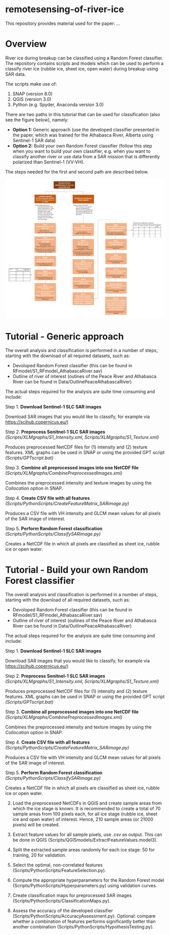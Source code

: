 # remotesensing-of-river-ice

This repository provides material used for the paper: <add a link here> ...

Overview
========

River ice during breakup can be classified using a Random Forest classifier. The repository contains scripts and models which can be used to perform a classify river ice (rubble ice, sheet ice, open water) during breakup using SAR data.

The scripts make use of:
  1) SNAP (version 8.0)
  2) QGIS (version 3.0)
  3) Python (e.g. Spyder, Anaconda version 3.0)

There are two paths in this tutorial that can be used for classification (also see the figure below), namely:
- **Option 1:** Generic approach (use the developed classifier presented in the paper, which was trained for the Athabasca River, Alberta using Sentinel-1 SAR data)
- **Option 2:** Build your own Random Forest classifier (follow this step when you want to build your own classifier, e.g. when you want to classify another river or use data from a SAR mission that is differently polarized than Sentinel-1 (VV-VH). 

The steps needed for the first and second path are described below.

![alt text](https://github.com/SdeRodaHusman/remotesensing-of-river-ice/blob/main/Figures/Roadmap_RFmodel.jpg?raw=true)


Tutorial - Generic approach
========

The overall analysis and classification is performed in a number of steps, starting with the download of all required datasets, such as:

* Devoloped Random Forest classifier (this can be found in RFmodel/S1_RFmodel_AthabascaRiver.sav)
* Outline of river of interest (outines of the Peace River and Athabasca River can be found in Data/OutlinePeaceAthabascaRiver)

The actual steps required for the analysis are quite time consuming and include:

Step 1. **Download Sentinel-1 SLC SAR images**

Download SAR images that you would like to classify, for example via https://scihub.copernicus.eu/)

Step 2. **Preprocess Senitnel-1 SLC SAR images** *(Scripts/XLMgraphs/S1_Intensity.xml, Scripts/XLMgraphs/S1_Texture.xml)*

Produces preprocessed NetCDF files for (1) intensity and (2) texture features. XML graphs can be used in SNAP or using the provided GPT script *(Scripts/GPTscript.bat)*

Step 3. **Combine all preprocessed images into one NetCDF file** *(Scripts/XLMgraphs/CombinePreprocessedImages.xml)*

Combines the preprocessed intensity and texture images by using the *Collocation* option in SNAP. 

Step 4. **Create CSV file with all features** *(Scripts/PythonScripts/CreateFeatureMatrix_SARimage.py)*

Produces a CSV file with VH intensity and GLCM mean values for all pixels of the SAR image of interest.

Step 5. **Perform Random Forest classification** *(Scripts/PythonScripts/ClassifySARimage.py)* 

Creates a NetCDF file in which all pixels are classified as sheet ice, rubble ice or open water. 



Tutorial - Build your own Random Forest classifier
========

The overall analysis and classification is performed in a number of steps, starting with the download of all required datasets, such as:

* Devoloped Random Forest classifier (this can be found in RFmodel/S1_RFmodel_AthabascaRiver.sav)
* Outline of river of interest (outines of the Peace River and Athabasca River can be found in Data/OutlinePeaceAthabascaRiver)

The actual steps required for the analysis are quite time consuming and include:

Step 1. **Download Sentinel-1 SLC SAR images**

Download SAR images that you would like to classify, for example via https://scihub.copernicus.eu/)

Step 2. **Preprocess Senitnel-1 SLC SAR images** *(Scripts/XLMgraphs/S1_Intensity.xml, Scripts/XLMgraphs/S1_Texture.xml)*

Produces preprocessed NetCDF files for (1) intensity and (2) texture features. XML graphs can be used in SNAP or using the provided GPT script *(Scripts/GPTscript.bat)*

Step 3. **Combine all preprocessed images into one NetCDF file** *(Scripts/XLMgraphs/CombinePreprocessedImages.xml)*

Combines the preprocessed intensity and texture images by using the *Collocation* option in SNAP. 

Step 4. **Create CSV file with all features** *(Scripts/PythonScripts/CreateFeatureMatrix_SARimage.py)*

Produces a CSV file with VH intensity and GLCM mean values for all pixels of the SAR image of interest.

Step 5. **Perform Random Forest classification** *(Scripts/PythonScripts/ClassifySARimage.py)* 

Creates a NetCDF file in which all pixels are classified as sheet ice, rubble ice or open water. 


2. Load the preprocessed NetCDFs in QGIS and create sample areas from which the ice stage is known. It is recommended to create a total of 70 sample areas from 100 pixels each, 
for all ice stage (rubble ice, sheet ice and open water) of interest. Hence, 210 sample areas (or 21000 pixels) will be created. 

3. Extract feature values for all sample pixels, use .csv as output. This can be done in QGIS (Scripts/QGISmodels/ExtractFeatureValues.model3). 

4. Split the extracted sample areas randomly for each ice stage: 50 for training, 20 for validation.

5. Select the optimal, non-correlated features (Scripts/PythonScripts/FeatureSelection.py).

6. Compute the appropriate hyperparameters for the Random Forest model (Scripts/PythonScripts/Hyperparameters.py) using validation curves.

7. Create classification maps for preprocessed SAR images (Scripts/PythonScripts/ClassificationMaps.py).

8. Assess the accuracy of the developed classifier (Scripts/PythonScripts/AccuracyAssessment.py). Optional: compare whether a combination of features performs significantly better than another combination (Scripts/PythonScripts/HypothesisTesting.py).
